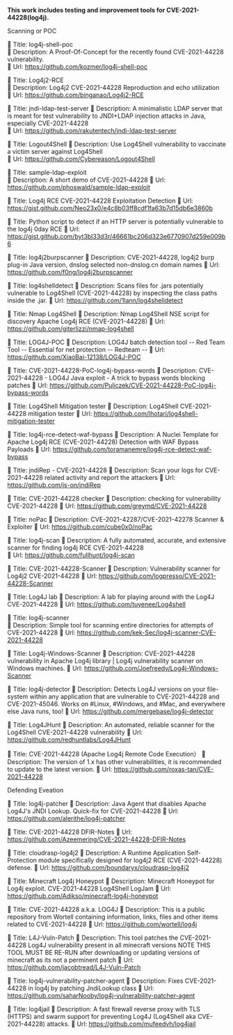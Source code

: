 ********This work includes testing and improvement tools for CVE-2021-44228(log4j).********

Scanning or POC

📌 Title: log4j-shell-poc  
📌 Description: A Proof-Of-Concept for the recently found CVE-2021-44228 vulnerability.  
📌 Url: https://github.com/kozmer/log4j-shell-poc	
  
📌 Title: Log4j2-RCE  
📌 Description: Log4j2 CVE-2021-44228 Reproduction and echo utilization  
📌 Url: https://github.com/binganao/Log4j2-RCE	 	

📌 Title: jndi-ldap-test-server
📌 Description: A minimalistic LDAP server that is meant for test vulnerability to JNDI+LDAP injection attacks in Java, especially CVE-2021-44228     
📌 Url: https://github.com/rakutentech/jndi-ldap-test-server	    

📌 Title: Logout4Shell
📌 Description: Use Log4Shell vulnerability to vaccinate a victim server against Log4Shell  
📌 Url: https://github.com/Cybereason/Logout4Shell	  

📌 Title: sample-ldap-exploit	
📌 Description: A short demo of CVE-2021-44228
📌 Url: https://github.com/phoswald/sample-ldap-exploit	

📌 Title: Log4j RCE CVE-2021-44228 Exploitation Detection
📌 Url: https://gist.github.com/Neo23x0/e4c8b03ff8cdf1fa63b7d15db6e3860b	

📌 Title: Python script to detect if an HTTP server is potentially vulnerable to the log4j 0day RCE
📌 Url: https://gist.github.com/byt3bl33d3r/46661bc206d323e6770907d259e009b6

📌 Title: log4j2burpscanner
📌 Description: CVE-2021-44228, log4j2 burp plug-in Java version, dnslog selected non-dnslog.cn domain names
📌 Url: https://github.com/f0ng/log4j2burpscanner

📌 Title: log4shelldetect
📌 Description: Scans files for .jars potentially vulnerable to Log4Shell (CVE-2021-44228) by inspecting the class paths inside the .jar.
📌 Url: https://github.com/1lann/log4shelldetect

📌 Title: Nmap Log4Shell
📌 Description: Nmap Log4Shell NSE script for discovery Apache Log4j RCE (CVE-2021-44228)
📌 Url: https://github.com/giterlizzi/nmap-log4shell

📌 Title: LOG4J-POC 
📌 Description: LOG4J batch detection tool -- Red Team Tool -- Essential for net protection -- Redteam -- 
📌 Url: https://github.com/XiaoBai-12138/LOG4J-POC  

📌 Title: CVE-2021-44228-PoC-log4j-bypass-words
📌 Description: CVE-2021-44228 - LOG4J Java exploit - A trick to bypass words blocking patches
📌 Url: https://github.com/Puliczek/CVE-2021-44228-PoC-log4j-bypass-words

📌 Title: Log4Shell Mitigation tester
📌 Description: Log4Shell CVE-2021-44228 mitigation tester
📌 Url: https://github.com/lhotari/log4shell-mitigation-tester

📌 Title: log4j-rce-detect-waf-bypass
📌 Description: A Nuclei Template for Apache Log4j RCE (CVE-2021-44228) Detection with WAF Bypass Payloads
📌 Url: https://github.com/toramanemre/log4j-rce-detect-waf-bypass

📌 Title: jndiRep - CVE-2021-44228
📌 Description: Scan your logs for CVE-2021-44228 related activity and report the attackers
📌 Url: https://github.com/js-on/jndiRep

📌 Title: CVE-2021-44228 checker
📌 Description: checking for vulnerability CVE-2021-44228
📌 Url: https://github.com/greymd/CVE-2021-44228

📌 Title: noPac
📌 Description: CVE-2021-42287/CVE-2021-42278 Scanner & Exploiter
📌 Url: https://github.com/cube0x0/noPac

📌 Title: log4j-scan	
📌 Description: A fully automated, accurate, and extensive scanner for finding log4j RCE CVE-2021-44228		
📌 Url: https://github.com/fullhunt/log4j-scan	

📌 Title: CVE-2021-44228-Scanner
📌 Description: Vulnerability scanner for Log4j2 CVE-2021-44228
📌 Url: https://github.com/logpresso/CVE-2021-44228-Scanner	

📌 Title: Log4J lab
📌 Description: A lab for playing around with the Log4J CVE-2021-44228
📌 Url: https://github.com/tuyenee/Log4shell

📌 Title: log4j-scanner	
📌 Description: Simple tool for scanning entire directories for attempts of CVE-2021-44228
📌 Url: https://github.com/kek-Sec/log4j-scanner-CVE-2021-44228

📌 Title: Log4j-Windows-Scanner
📌 Description: CVE-2021-44228 vulnerability in Apache Log4j library | Log4j vulnerability scanner on Windows machines.
📌 Url: https://github.com/Joefreedy/Log4j-Windows-Scanner

📌 Title: log4j-detector
📌 Description: Detects Log4J versions on your file-system within any application that are vulnerable to CVE-2021-44228 and CVE-2021-45046. Works on #Linux, #Windows, and #Mac, and everywhere else Java runs, too!
📌 Url: https://github.com/mergebase/log4j-detector

📌 Title: Log4JHunt
📌 Description: An automated, reliable scanner for the Log4Shell CVE-2021-44228 vulnerability
📌 Url: https://github.com/redhuntlabs/Log4JHunt

📌 Title: CVE-2021-44228 (Apache Log4j Remote Code Execution）
📌 Description: The version of 1.x has other vulnerabilities, it is recommended to update to the latest version.
📌 Url: https://github.com/roxas-tan/CVE-2021-44228





Defending Eveation

📌 Title: log4j-patcher
📌 Description: Java Agent that disables Apache Log4J's JNDI Lookup. Quick-fix for CVE-2021-44228
📌 Url: https://github.com/alerithe/log4j-patcher

📌 Title: CVE-2021-44228 DFIR-Notes
📌 Url: https://github.com/Azeemering/CVE-2021-44228-DFIR-Notes

📌 Title: cloudrasp-log4j2
📌 Description: A Runtime Application Self-Protection module specifically designed for log4j2 RCE (CVE-2021-44228) defense.
📌 Url: https://github.com/boundaryx/cloudrasp-log4j2

📌 Title: Minecraft Log4j Honeypot
📌 Description: Minecraft Honeypot for Log4j exploit. CVE-2021-44228 Log4Shell LogJam
📌 Url: https://github.com/Adikso/minecraft-log4j-honeypot

📌 Title: CVE-2021-44228 a.k.a. LOG4J
📌 Description: This is a public repository from Wortell containing information, links, files and other items related to CVE-2021-44228
📌 Url: https://github.com/wortell/log4j

📌 Title: L4J-Vuln-Patch
📌 Description: This tool patches the CVE-2021-44228 Log4J vulnerability present in all minecraft versions NOTE THIS TOOL MUST BE RE-RUN after downloading or updating versions of minecraft as its not a perminent patch
📌 Url: https://github.com/jacobtread/L4J-Vuln-Patch

📌 Title: log4j-vulnerability-patcher-agent
📌 Description: Fixes CVE-2021-44228 in log4j by patching JndiLookup class
📌 Url: https://github.com/saharNooby/log4j-vulnerability-patcher-agent

📌 Title: log4jail
📌 Description: A fast firewall reverse proxy with TLS (HTTPS) and swarm support for preventing Log4J (Log4Shell aka CVE-2021-44228) attacks.
📌 Url: https://github.com/mufeedvh/log4jail

